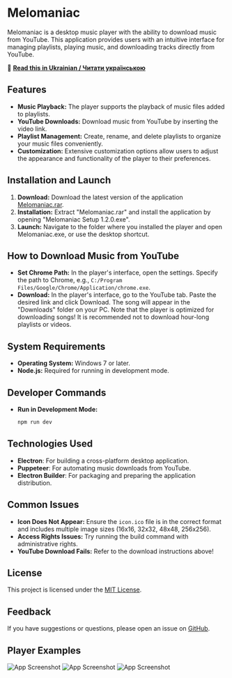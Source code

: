 # Melomaniac

Melomaniac is a desktop music player with the ability to download music from YouTube. This application provides users with an intuitive interface for managing playlists, playing music, and downloading tracks directly from YouTube.

📄 **[Read this in Ukrainian / Читати українською](READMEua.md)**

## Features
- **Music Playback:** The player supports the playback of music files added to playlists.
- **YouTube Downloads:** Download music from YouTube by inserting the video link.
- **Playlist Management:** Create, rename, and delete playlists to organize your music files conveniently.
- **Customization:** Extensive customization options allow users to adjust the appearance and functionality of the player to their preferences.

## Installation and Launch
1. **Download:** Download the latest version of the application [Melomaniac.rar](https://github.com/yuriiavr/desctop-player/releases/download/Melomaniac/Melomaniac.1.2.0.rar).
2. **Installation:** Extract "Melomaniac.rar" and install the application by opening "Melomaniac Setup 1.2.0.exe".
3. **Launch:** Navigate to the folder where you installed the player and open Melomaniac.exe, or use the desktop shortcut.

## How to Download Music from YouTube
- **Set Chrome Path:** In the player's interface, open the settings. Specify the path to Chrome, e.g., `C:/Program Files/Google/Chrome/Application/chrome.exe`.
- **Download:** In the player's interface, go to the YouTube tab. Paste the desired link and click Download. The song will appear in the "Downloads" folder on your PC. Note that the player is optimized for downloading songs! It is recommended not to download hour-long playlists or videos.

## System Requirements
- **Operating System:** Windows 7 or later.
- **Node.js:** Required for running in development mode.

## Developer Commands
- **Run in Development Mode:**
  ```bash
  npm run dev

## Technologies Used
- **Electron**: For building a cross-platform desktop application.
- **Puppeteer**: For automating music downloads from YouTube.
- **Electron Builder**: For packaging and preparing the application distribution.

## Common Issues
- **Icon Does Not Appear:** Ensure the `icon.ico` file is in the correct format and includes multiple image sizes (16x16, 32x32, 48x48, 256x256).
- **Access Rights Issues:** Try running the build command with administrative rights.
- **YouTube Download Fails:** Refer to the download instructions above!

## License
This project is licensed under the [MIT License](LICENSE).

## Feedback
If you have suggestions or questions, please open an issue on [GitHub](https://github.com/username/myPlayer/issues).


## Player Examples
![App Screenshot](imageExamples/image11.png)
![App Screenshot](imageExamples/image14.png)
![App Screenshot](imageExamples/image15.png)